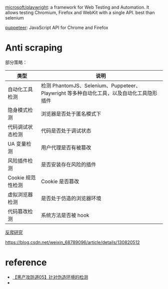 



[microsoft/playwright](https://github.com/microsoft/playwright): a framework for Web Testing and Automation. It allows testing Chromium, Firefox and WebKit with a single API. best than selenium

[puppeteer](https://github.com/puppeteer/puppeteer): JavaScript API for Chrome and Firefox


# Anti scraping
部分策略：

| 类型           | 说明                                                                                                                                               |
| -------------- | -------------------------------------------------------------------------------------------------------------------------------------------------- |
| 自动化工具检测 | 检测 PhantomJS、Selenium、Puppeteer、Playwright 等多种自动化工具，以及自动化工具隐形插件                                                         |
| 隐身模式检测   | 浏览器是否处于匿名模式下                                                                                                                           |
| 代码调试状态检测 | 代码是否处于调试状态                                                                                                                             |
| UA 变量检测    | 用户代理是否有被篡改                                                                                                                               |
| 风险插件检测   | 是否安装存在风险的插件                                                                                                                             |
| Cookie 规范性检测 | Cookie 是否篡改                                                                                                                                |
| 虚拟浏览器检测 | 是否处于仿造的浏览器环境                                                                                                                           |
| 代码篡改检测   | 系统方法是否被 hook                                                                                                                               |



[反爬研究](https://wiki.y1ng.org/0x8_%E4%B8%9A%E5%8A%A1%E5%AE%89%E5%85%A8/8x1_%E5%8F%8D%E7%88%AC%E7%A0%94%E7%A9%B6/1x0_%E5%8F%8D%E7%88%AC%E7%A0%94%E7%A9%B6/)

https://blog.csdn.net/weixin_68789096/article/details/130820512


# reference

- [【黑产攻防道05】针对伪造环境的检测](https://blog.geetest.com/article/59b1d38b79295fc69f7b7faf86361c75)
- 

